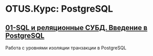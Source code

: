 # OTUS.Курс: PostgreSQL

## [01-SQL и реляционные СУБД. Введение в PostgreSQL ](01-Transaction-Isolation)
Работа с уровнями изоляции транзакции в PostgreSQL
